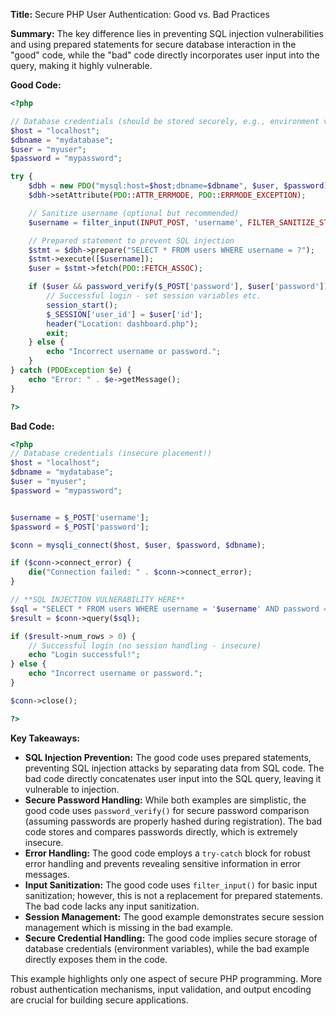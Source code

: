 **Title:** Secure PHP User Authentication: Good vs. Bad Practices

**Summary:**  The key difference lies in preventing SQL injection vulnerabilities and using prepared statements for secure database interaction in the "good" code, while the "bad" code directly incorporates user input into the query, making it highly vulnerable.

**Good Code:**

```php
<?php

// Database credentials (should be stored securely, e.g., environment variables)
$host = "localhost";
$dbname = "mydatabase";
$user = "myuser";
$password = "mypassword";

try {
    $dbh = new PDO("mysql:host=$host;dbname=$dbname", $user, $password);
    $dbh->setAttribute(PDO::ATTR_ERRMODE, PDO::ERRMODE_EXCEPTION); 

    // Sanitize username (optional but recommended)
    $username = filter_input(INPUT_POST, 'username', FILTER_SANITIZE_STRING);

    // Prepared statement to prevent SQL injection
    $stmt = $dbh->prepare("SELECT * FROM users WHERE username = ?");
    $stmt->execute([$username]);
    $user = $stmt->fetch(PDO::FETCH_ASSOC);

    if ($user && password_verify($_POST['password'], $user['password'])) {
        // Successful login - set session variables etc.
        session_start();
        $_SESSION['user_id'] = $user['id'];
        header("Location: dashboard.php");
        exit;
    } else {
        echo "Incorrect username or password.";
    }
} catch (PDOException $e) {
    echo "Error: " . $e->getMessage();
}

?>
```


**Bad Code:**

```php
<?php
// Database credentials (insecure placement!)
$host = "localhost";
$dbname = "mydatabase";
$user = "myuser";
$password = "mypassword";


$username = $_POST['username'];
$password = $_POST['password'];

$conn = mysqli_connect($host, $user, $password, $dbname);

if ($conn->connect_error) {
    die("Connection failed: " . $conn->connect_error);
}

// **SQL INJECTION VULNERABILITY HERE**
$sql = "SELECT * FROM users WHERE username = '$username' AND password = '$password'";
$result = $conn->query($sql);

if ($result->num_rows > 0) {
    // Successful login (no session handling - insecure)
    echo "Login successful!";
} else {
    echo "Incorrect username or password.";
}

$conn->close();

?>
```

**Key Takeaways:**

* **SQL Injection Prevention:** The good code uses prepared statements, preventing SQL injection attacks by separating data from SQL code. The bad code directly concatenates user input into the SQL query, leaving it vulnerable to injection.
* **Secure Password Handling:** While both examples are simplistic, the good code uses `password_verify()` for secure password comparison (assuming passwords are properly hashed during registration).  The bad code stores and compares passwords directly, which is extremely insecure.
* **Error Handling:** The good code employs a `try-catch` block for robust error handling and prevents revealing sensitive information in error messages.
* **Input Sanitization:** The good code uses `filter_input()` for basic input sanitization; however, this is not a replacement for prepared statements.  The bad code lacks any input sanitization.
* **Session Management:** The good example demonstrates secure session management which is missing in the bad example.
* **Secure Credential Handling:**  The good code implies secure storage of database credentials (environment variables), while the bad example directly exposes them in the code.


This example highlights only one aspect of secure PHP programming.  More robust authentication mechanisms, input validation, and output encoding are crucial for building secure applications.
